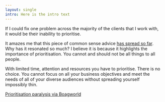 ```yaml
---
layout: single
intro: Here is the intro text
---
```

If I could fix one problem across the majority of the clients that I work with, it would be their inability to prioritise.

It amazes me that this piece of common sense advice [has spread so far](https://www.google.co.uk/search?q=%22Offend%20nobody%2C%20design%20for%20somebody%22). Why has it resonated so much? I believe it is because it highlights the importance of prioritisation. You cannot and should not be all things to all people.

With limited time, attention and resources you have to prioritise. There is no choice. You cannot focus on all your business objectives and meet the needs of all of your diverse audiences without spreading yourself impossibly thin.

[Prioritisation paralysis via Boagworld](http://boagworld.com/business-strategy/prioritisation-paralysis/ "Prioritisation paralysis")